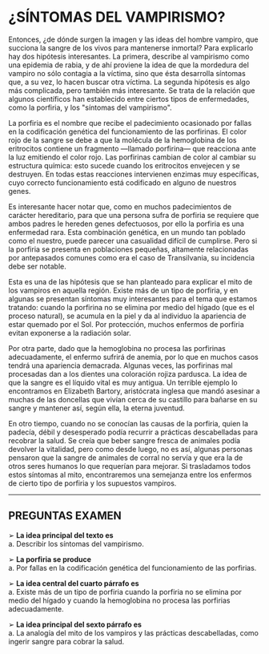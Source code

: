 # ¿SÍNTOMAS DEL VAMPIRISMO?

Entonces, ¿de dónde surgen la imagen y las ideas del hombre vampiro, que succiona la sangre de los vivos para mantenerse inmortal? Para explicarlo hay dos hipótesis interesantes. La primera, describe al vampirismo como una epidemia de rabia, y de ahí proviene la idea de que la mordedura del vampiro no sólo contagia a la víctima, sino que ésta desarrolla síntomas que, a su vez, lo hacen buscar otra víctima. La segunda hipótesis es algo más complicada, pero también más interesante. Se trata de la relación que algunos científicos han establecido entre ciertos tipos de enfermedades, como la porfiria, y los "síntomas del vampirismo". 

La porfiria es el nombre que recibe el padecimiento ocasionado por fallas en la codificación genética del funcionamiento de las porfirinas. El color rojo de la sangre se debe a que la molécula de la hemoglobina de los eritrocitos contiene un fragmento —llamado porfirina— que reacciona ante la luz emitiendo el color rojo. Las porfirinas cambian de color al cambiar su estructura química: esto sucede cuando los eritrocitos envejecen y se destruyen. En todas estas reacciones intervienen enzimas muy específicas, cuyo correcto funcionamiento está codificado en alguno de nuestros genes. 

Es interesante hacer notar que, como en muchos padecimientos de carácter hereditario, para que una persona sufra de porfiria se requiere que ambos padres le hereden genes defectuosos, por ello la porfiria es una enfermedad rara. Esta combinación genética, en un mundo tan poblado como el nuestro, puede parecer una casualidad difícil de cumplirse. Pero si la porfiria se presenta en poblaciones pequeñas, altamente relacionadas por antepasados comunes como era el caso de Transilvania, su incidencia debe ser notable.

Esta es una de las hipótesis que se han planteado para explicar el mito de los vampiros en aquella región. Existe más de un tipo de porfiria, y en algunas se presentan síntomas muy interesantes para el tema que estamos tratando: cuando la porfirina no se elimina por medio del hígado (que es el proceso natural), se acumula en la piel y da al individuo la apariencia de estar quemado por el Sol. Por protección, muchos enfermos de porfiria evitan exponerse a la radiación solar. 

Por otra parte, dado que la hemoglobina no procesa las porfirinas adecuadamente, el enfermo sufrirá de anemia, por lo que en muchos casos tendrá una apariencia demacrada. Algunas veces, las porfirinas mal procesadas dan a los dientes una coloración rojiza pardusca. La idea de que la sangre es el líquido vital es muy antigua. Un terrible ejemplo lo encontramos en Elizabeth Bartory, aristócrata inglesa que mandó asesinar a muchas de las doncellas que vivían cerca de su castillo para bañarse en su sangre y mantener así, según ella, la eterna juventud.

En otro tiempo, cuando no se conocían las causas de la porfiria, quien la padecía, débil y desesperado podía recurrir a prácticas descabelladas para recobrar la salud. Se creía que beber sangre fresca de animales podía devolver la vitalidad, pero como desde luego, no es así, algunas personas pensaron que la sangre de animales de corral no servía y que era la de otros seres humanos lo que requerían para mejorar. Si trasladamos todos estos síntomas al mito, encontraremos una semejanza entre los enfermos de cierto tipo de porfiria y los supuestos vampiros.

---

## PREGUNTAS EXAMEN

➢ **La idea principal del texto es**  
a. Describir los síntomas del vampirismo.

➢ **La porfiria se produce**  
a. Por fallas en la codificación genética del funcionamiento de las porfirias.

➢ **La idea central del cuarto párrafo es**  
a. Existe más de un tipo de porfiria cuando la porfiria no se elimina por medio del hígado y cuando la hemoglobina no procesa las porfirias adecuadamente.

➢ **La idea principal del sexto párrafo es**  
a. La analogía del mito de los vampiros y las prácticas descabelladas, como ingerir sangre para cobrar la salud.
